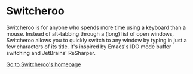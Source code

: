 Switcheroo
==========

Switcheroo is for anyone who spends more time using a keyboard than a mouse.
Instead of alt-tabbing through a (long) list of open windows, Switcheroo allows
you to quickly switch to any window by typing in just a few characters of its title.
It's inspired by Emacs's IDO mode buffer switching and JetBrains' ReSharper.

[Go to Switcheroo's homepage](http://www.switcheroo.io)